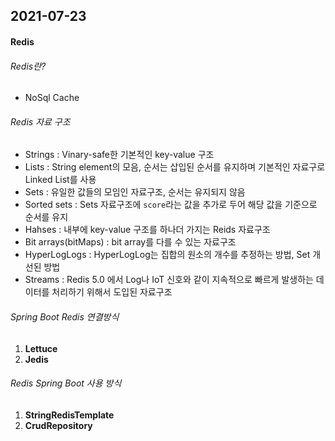 ## 2021-07-23

#### Redis

###### Redis란?

- NoSql Cache



###### Redis 자료 구조

- Strings : Vinary-safe한 기본적인 key-value 구조
- Lists : String element의 모음, 순서는 삽입된 순서를 유지하며 기본적인 자료구로 Linked List를 사용
- Sets : 유일한 값들의 모임인 자료구조, 순서는 유지되지 않음
- Sorted sets : Sets 자료구조에 `score`라는 값을 추가로 두어 해당 값을 기준으로 순서를 유지
- Hahses : 내부에 key-value 구조를 하나더 가지는 Reids 자료구조
- Bit arrays(bitMaps) : bit array를 다를 수 있는 자료구조
- HyperLogLogs : HyperLogLog는 집합의 원소의 개수를 추정하는 방법, Set 개선된 방법
- Streams : Redis 5.0 에서 Log나 IoT 신호와 같이 지속적으로 빠르게 발생하는 데이터를 처리하기 위해서 도입된 자료구조

###### Spring Boot Redis 연결방식

1. **Lettuce**
2. **Jedis**

###### Redis Spring Boot 사용 방식

1. **StringRedisTemplate**
2. **CrudRepository**


